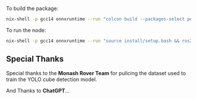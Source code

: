 To build the package:
```sh
nix-shell -p gcc14 onnxruntime --run "colcon build --packages-select perseus_vision"
```

To run the node:
```sh
nix-shell -p gcc14 onnxruntime --run "source install/setup.bash && ros2 run perseus_vision cube_detector"
```

## Special Thanks

Special thanks to the **Monash Rover Team** for pulicing the dataset used to train the YOLO cube detection model.

And Thanks to **ChatGPT**...